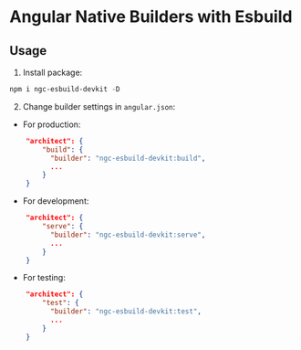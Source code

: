 # Angular Native Builders with Esbuild

## Usage
1. Install package:
```powershell
npm i ngc-esbuild-devkit -D
```
2. Change builder settings in `angular.json`:
- For production:
```json
    "architect": {
        "build": {
          "builder": "ngc-esbuild-devkit:build",
          ...
        }
    }
```
- For development:
```json
    "architect": {
        "serve": {
          "builder": "ngc-esbuild-devkit:serve",
          ...
        }
    }
```
- For testing:
```json
    "architect": {
        "test": {
          "builder": "ngc-esbuild-devkit:test",
          ...
        }
    }
```
